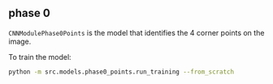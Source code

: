 ## phase 0

`CNNModulePhase0Points` is the model that identifies the 4 corner points on the image.

To train the model:

```bash
python -m src.models.phase0_points.run_training --from_scratch
```
